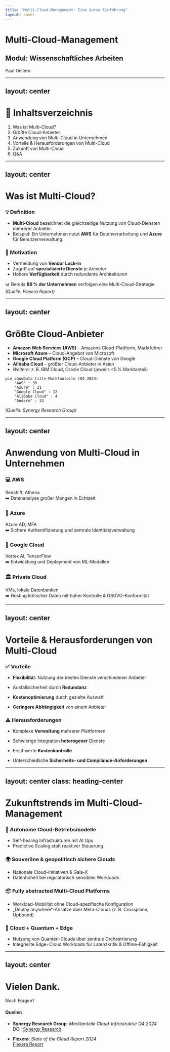 ```yaml
---
title: "Multi-Cloud-Management: Eine kurze Einführung"
layout: cover
---
```


<!-- Guten Tag, mein Name ist Paul Oellers. Ich begrüße Sie herzlich zu meiner Präsentation über Multi-Cloud-Management im Rahmen des Moduls Wissenschaftliches Arbeiten. -->

<!-- Heute gebe ich Ihnen einen Überblick darüber, was Multi-Cloud-Management bedeutet, wie es in Unternehmen eingesetzt wird und welche Chancen und Herausforderungen damit verbunden sind. -->

<!-- Ziel dieser Präsentation ist es, Ihnen die wichtigsten Konzepte, Anwendungsfälle und Zukunftstrends rund um Multi-Cloud näherzubringen, sodass Sie das Thema strategisch einordnen können. -->

<div class="flex flex-col justify-center h-full px-16  whitespace-nowrap">

<h1 class="text-6xl font-bold leading-tight shrink-0">
  Multi-Cloud-Management
</h1>

<h2 class="text-1xl leading-tight shrink-0 text-gray-600">
Modul: Wissenschaftliches Arbeiten
</h2>

<p class="text-lg text-gray-600">
  Paul Oellers
</p>

</div>

---
layout: center
---

# 📑 Inhaltsverzeichnis

1. Was ist Multi-Cloud?
2. Größte Cloud-Anbieter
3. Anwendung von Multi-Cloud in Unternehmen
4. Vorteile & Herausforderungen von Multi-Cloud
5. Zukunft von Multi-Cloud
6. Q&A

<!-- Lassen Sie uns zunächst einen kurzen Überblick über die Struktur dieser Präsentation geben, damit Sie wissen, was Sie erwartet. -->

<!--
Am Ende der Präsentation können Sie gerne Ihre Fragen stellen, oder wenn Sie möchten, auch während der Präsentation, wenn etwas unklar ist.
-->

---
layout: center
---

# Was ist Multi-Cloud?

<div class="grid grid-cols-2 gap-8 text-left mt-4">

<div>

### 💡 Definition

- **Multi-Cloud** bezeichnet die gleichzeitige Nutzung von Cloud-Diensten mehrerer Anbieter.
- Beispiel: Ein Unternehmen nutzt **AWS** für Datenverarbeitung und **Azure** für Benutzerverwaltung.
</div>

<div>

### 🎯 Motivation

- Vermeidung von **Vendor Lock-in**
- Zugriff auf **spezialisierte Dienste** je Anbieter
- Höhere **Verfügbarkeit** durch redundante Architekturen
</div>

</div>

<div class="mt-8 text-sm opacity-80">

📊 Bereits **89 % der Unternehmen** verfolgen eine Multi-Cloud-Strategie
_(Quelle: Flexera Report)_

</div>

<!-- Multi-Cloud bedeutet also, dass Unternehmen nicht nur einen Cloud-Anbieter nutzen, sondern mehrere parallel einsetzen. -->

<!-- Die Motivation dahinter ist vielfältig: Zum einen wollen Unternehmen sich nicht von einem einzigen Anbieter abhängig machen, also den sogenannten Vendor Lock-in vermeiden. -->

<!-- Zum anderen können sie so die spezialisierten Dienste der verschiedenen Anbieter nutzen und durch redundante Architekturen eine höhere Verfügbarkeit sicherstellen. -->

<!--
Die hohe Verbreitung von Multi-Cloud-Strategien zeigt, wie relevant dieses Thema heute ist.
-->

---
layout: center
---

<div class = "flex justify-center items-center" >

<div>

# Größte Cloud-Anbieter

- **Amazon Web Services (AWS)** – Amazons Cloud-Plattform, Marktführer
- **Microsoft Azure** – Cloud-Angebot von Microsoft
- **Google Cloud Platform (GCP)** – Cloud-Dienste von Google
- **Alibaba Cloud** – größter Cloud-Anbieter in Asien
- _Weitere:_ z. B. IBM Cloud, Oracle Cloud (jeweils <5 % Marktanteil)

</div>

<div class="w-2/3 h-ful mt-25">

```mermaid
pie showData title Marktanteile (Q4 2024)
    "AWS" : 30
    "Azure" : 21
    "Google Cloud" : 12
    "Alibaba Cloud" : 4
    "Andere" : 33
```

</div>

</div>

_(Quelle: Synergy Research Group)_

<!-- Hier sehen wir die größten Cloud-Anbieter und deren Marktanteile, um ein Gefühl für die Marktsituation zu bekommen. -->

<!-- AWS ist klarer Marktführer, gefolgt von Microsoft Azure, die vor allem im Enterprise-Bereich stark sind. -->

<!--
Google Cloud punktet besonders im Bereich künstliche Intelligenz, während Alibaba Cloud in Asien eine bedeutende Rolle spielt.
-->

---
layout: center
---

# Anwendung von Multi-Cloud in Unternehmen

<div class="grid grid-cols-2 gap-8 mt-6 text-left text-sm">

<div class="relative border rounded-xl p-4 shadow-md bg-white">
<logos-aws class="absolute top-2 right-2 text-3xl text-gray-400" />

### 💻 AWS

<span class="text-xs text-gray-500">Redshift, Athena</span>  
➡️ Datenanalyse großer Mengen in Echtzeit

</div>

<div class="relative border rounded-xl p-4 shadow-md bg-white">
<logos-microsoft-azure class="absolute top-2 right-2 text-3xl text-gray-400" />

### 🔐 Azure

<span class="text-xs text-gray-500">Azure AD, MFA</span>  
➡️ Sichere Authentifizierung und zentrale Identitätsverwaltung

</div>

<div class="relative border rounded-xl p-4 shadow-md bg-white">
<logos-google-cloud class="absolute top-2 right-2 text-3xl text-gray-400" />

### 🤖 Google Cloud

<span class="text-xs text-gray-500">Vertex AI, TensorFlow</span>  
➡️ Entwicklung und Deployment von ML-Modellen

</div>

<div class="relative border rounded-xl p-4 shadow-md bg-white">
<logos-linux-mint class="absolute top-2 right-2 text-3xl text-gray-400" />

### 🏛️ Private Cloud

<span class="text-xs text-gray-500">VMs, lokale Datenbanken</span>  
➡️ Hosting kritischer Daten mit hoher Kontrolle & DSGVO-Konformität

</div>

</div>

<!-- In der Praxis nutzen Unternehmen die Stärken der verschiedenen Cloud-Anbieter gezielt aus. -->

<!-- So wird AWS häufig für umfangreiche Datenanalysen verwendet, während Azure mit seinen Sicherheitsdiensten punktet. -->

<!-- Google Cloud ist eine beliebte Plattform für Machine Learning und KI-Anwendungen. -->

<!-- Ergänzt wird dies oft durch Private Clouds, um sensible Daten besonders geschützt und DSGVO-konform zu hosten. -->

<!--
Durch die Kombination dieser Plattformen erreichen Unternehmen eine maximale Effizienz und bleiben unabhängig.
-->

---
layout: center
---

# Vorteile & Herausforderungen von Multi-Cloud

<div class="grid grid-cols-2 gap-8 mt-6">

<div>

### ✅ Vorteile

- **Flexibilitä**t: Nutzung der besten Dienste verschiedener Anbieter

- Ausfallsicherheit durch **Redundanz**

- **Kostenoptimierung** durch gezielte Auswahl

- **Geringere Abhängigkeit** von einem Anbieter
</div>

<div>

### ⚠️ Herausforderungen

- Komplexe **Verwaltung** mehrerer Plattformen

- Schwierige Integration **heterogener** Dienste

- Erschwerte **Kostenkontrolle**

- Unterschiedliche **Sicherheits- und Compliance-Anforderungen**
</div>

</div>

<!-- Die Vorteile von Multi-Cloud liegen klar auf der Hand: Unternehmen können flexibel die besten Dienste auswählen, die Ausfallsicherheit erhöhen und Kosten optimieren. -->

<!-- Gleichzeitig reduziert sich die Abhängigkeit von einem einzelnen Anbieter, was die strategische Position stärkt. -->

<!-- Allerdings bringt Multi-Cloud auch Herausforderungen mit sich, wie die komplexe Verwaltung verschiedener Plattformen und die Integration unterschiedlicher Dienste. -->

<!--
Auch die Kostenkontrolle wird schwieriger, ebenso wie die Einhaltung verschiedener Sicherheits- und Compliance-Vorgaben.
-->

---
layout: center
class: heading-center
---

# Zukunftstrends im Multi-Cloud-Management

<div class="grid grid-cols-2 gap-6 mt-8">

<div>

### 🧠 Autonome Cloud-Betriebsmodelle

- Self-healing Infrastrukturen mit AI Ops
- Predictive Scaling statt reaktiver Steuerung
</div>

<div>

### 🌍 Souveräne & geopolitisch sichere Clouds

- Nationale Cloud-Initiativen & Gaia-X
- Datenhoheit bei regulatorisch sensiblen Workloads
</div>

<div>

### 📦 Fully abstracted Multi-Cloud Platforms

- Workload-Mobilität ohne Cloud-spezifische Konfiguration
- „Deploy anywhere“-Ansätze über Meta-Clouds (z. B. Crossplane, Upbound)
</div>

<div>

### 🧬 Cloud + Quantum + Edge

- Nutzung von Quanten-Clouds über zentrale Orchestrierung
- Integrierte Edge+Cloud Workloads für Latenzkritik & Offline-Fähigkeit
</div>

</div>

<!--
Schauen wir nun in die Zukunft des Multi-Cloud-Managements. 

Die Entwicklung geht weit über heutige Tools hinaus und setzt verstärkt auf Automatisierung und intelligente Betriebsmodelle, die sich selbst heilen und vorausschauend skalieren. 

 Zudem gewinnen souveräne Cloud-Lösungen an Bedeutung, die nationalen und geopolitischen Anforderungen gerecht werden, wie zum Beispiel Gaia-X.

 Fully abstracted Multi-Cloud Plattformen ermöglichen es, Workloads ohne cloud-spezifische Anpassungen überall einzusetzen, was die Flexibilität weiter erhöht.

Schließlich werden neue Technologien wie Quantencomputing und Edge Computing integriert, um hochkomplexe und latenzkritische Anwendungen zu unterstützen.
-->

---
layout: center
---

# Vielen Dank.

Noch Fragen?

#### Quellen

- **Synergy Research Group**: _Marktanteile Cloud-Infrastruktur Q4 2024_  
  DOI: [Synergy Research](https://www.statista.com/chart/18819/worldwide-market-share-of-leading-cloud-infrastructure-service-providers/)

- **Flexera**: _State of the Cloud Report 2024_  
  [Flexera Report](https://info.flexera.com/CM-REPORT-State-of-the-Cloud-DE?lead_source=Organic%20Search)

<!-- Ich danke Ihnen für Ihre Aufmerksamkeit. Wenn Sie Fragen haben, beantworte ich diese gerne jetzt oder im Anschluss. -->

<!-- Mögliche Fragen könnten sein, wann sich Multi-Cloud nicht lohnt, wie sich Multi-Cloud von Hybrid-Cloud unterscheidet oder welche Rolle FinOps dabei spielt. -->

<!--
Auch das Thema Datenhoheit in mehreren Clouds ist oft ein wichtiger Diskussionspunkt, den wir gerne vertiefen können.
-->
